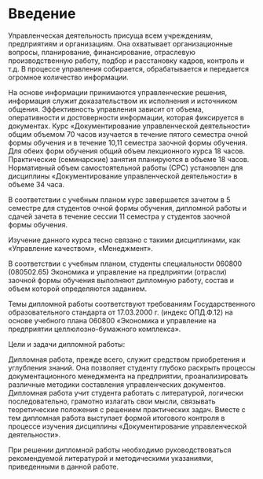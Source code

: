 # Введение

Управленческая деятельность присуща всем учреждениям, предприятиям и организациям. Она охватывает организационные вопросы, планирование, финансирование, отраслевую производственную работу, подбор и расстановку кадров, контроль и т.д. В процессе управления собирается, обрабатывается и передается огромное количество информации.

На основе информации принимаются управленческие решения, информация служит доказательством их исполнения и источником общения. Эффективность управления зависит от объема, оперативности и достоверности информации, которая фиксируется в документах.
Курс «Документирование управленческой деятельности» общим объемом 70 часов изучается в течение пятого семестра очной формы обучения и в течение 10,11 семестра заочной формы обучения. Для обеих форм обучения общий объем лекционного курса 18 часов. Практические (семинарские) занятия планируются в объеме 18 часов. Нормативный объем самостоятельной работы (СРС) установлен для дисциплины «Документирование управленческой деятельности» в объеме 34 часа.

В соответствии с учебным планом курс завершается зачетом в 5 семестре для студентов очной формы обучения, дипломной работы и сдачей зачета в течение сессии 11 семестра у студентов заочной формы обучения.

Изучение данного курса тесно связано с такими дисциплинами, как «Управление качеством», «Менеджмент».

В соответствии с учебным планом, студенты специальности 060800 (080502.65) Экономика и управление на предприятии (отрасли) заочной формы обучения выполняют дипломную работу, состав и объем которой определяются заданием.

Темы     дипломной     работы     соответствуют	требованиям Государственного образовательного стандарта от 17.03.2000 г. (индекс ОПД.Ф.12) на основе учебного плана 060800 «Экономика и управление на предприятии целлюлозно-бумажного комплекса».

Цели и задачи дипломной работы:

Дипломная работа, прежде всего, служит средством приобретения и углубления знаний. Она позволяет студенту глубоко раскрыть процессы документационного менеджмента на предприятии, проанализировать различные методики составления управленческих документов. Дипломная работа учит студента работать с литературой, логически последовательно, грамотно излагать свои мысли, связывать теоретические положения с решением практических задач. Вместе с тем дипломная работа выступает формой итогового контроля в процессе изучения дисциплины «Документирование управленческой деятельности».

При решении дипломной работы необходимо руководствоваться рекомендуемой литературой и методическими указаниями, приведенными в данной работе.



